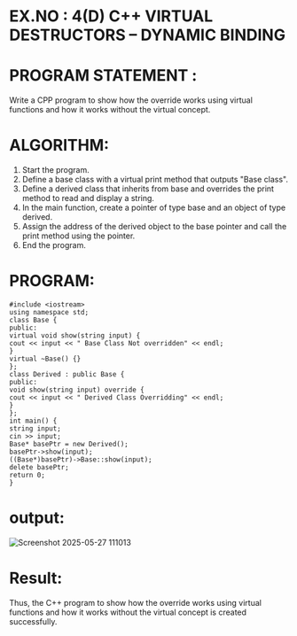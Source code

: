
# EX.NO : 4(D)  C++ VIRTUAL DESTRUCTORS – DYNAMIC BINDING 

# PROGRAM STATEMENT :  
Write a CPP program to show how the override works using virtual functions and how it works without 
the virtual concept. 

# ALGORITHM:    
1. Start the program.  
2. Define a base class with a virtual print method that outputs "Base class".  
3. Define a derived class that inherits from base and overrides the print method to read and  display a string.  
4. In the main function, create a pointer of type base and an object of type derived.  
5. Assign the address of the derived object to the base pointer and call the print method using the  pointer.  
6. End the program.
 
# PROGRAM:  
```
#include <iostream> 
using namespace std; 
class Base { 
public: 
virtual void show(string input) {  
cout << input << " Base Class Not overridden" << endl; 
} 
virtual ~Base() {}   
}; 
class Derived : public Base { 
public: 
void show(string input) override {  
cout << input << " Derived Class Overridding" << endl;   
} 
}; 
int main() { 
string input; 
cin >> input;  
Base* basePtr = new Derived(); 
basePtr->show(input);   
((Base*)basePtr)->Base::show(input);   
delete basePtr;  
return 0; 
}
```
# output:

![Screenshot 2025-05-27 111013](https://github.com/user-attachments/assets/c34ebf5d-d93a-4672-bd4c-83f322f1d39e)

# Result: 
Thus, the C++ program to show how the override works using virtual functions and how it works  without the virtual concept is created successfully.
